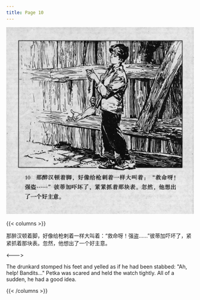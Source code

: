 ```yaml
---
title: Page 10
---
```


![biao page](./../../images/biao/seifert0726_biao_0014_010.jpg)

{{< columns >}}

那醉汉顿着脚，好像给枪剌着一样大叫着：“救命呀！强盗……”彼蒂加吓坏了，紧紧抓着那块表。忽然，他想出了一个好主意。

<--->

The drunkard stomped his feet and yelled as if he had been stabbed: "Ah, help! Bandits..." Petka was scared and held the watch tightly. All of a sudden, he had a good idea.

{{< /columns >}}
